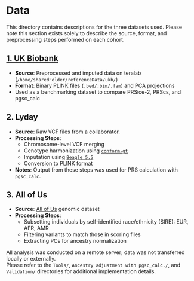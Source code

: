 # Data

This directory contains descriptions for the three datasets used. Please note this section exists solely to describe the source, format, and preprocessing steps performed on each cohort.

## [1. UK Biobank](https://www.ukbiobank.ac.uk/)
- **Source**: Preprocessed and imputed data on teralab (`/home/sharedFolder/referenceData/ukb/`)
- **Format**: Binary PLINK files (`.bed/.bim/.fam`) and PCA projections
- Used as a benchmarking dataset to compare PRSice-2, PRScs, and pgsc_calc

## 2. Lyday
- **Source**: Raw VCF files from a collaborator.
- **Processing Steps**:
  - Chromosome-level VCF merging
  - Genotype harmonization using [`conform-gt`](../Tools/)
  - Imputation using [`Beagle 5.5`](../Tools/)
  - Conversion to PLINK format
- **Notes**: Output from these steps was used for PRS calculation with `pgsc_calc`.

## 3. All of Us
- **Source**: [All of Us](https://allofus.nih.gov/)  genomic dataset
- **Processing Steps**:
  - Subsetting individuals by self-identified race/ethnicity (SIRE): EUR, AFR, AMR
  - Filtering variants to match those in scoring files
  - Extracting PCs for ancestry normalization

All analysis was conducted on a remote server; data was not transferred locally or externally.  
Please refer to the `Tools/`, `Ancestry adjustment with pgsc_calc./`, and `Validation/` directories for additional implementation details.


